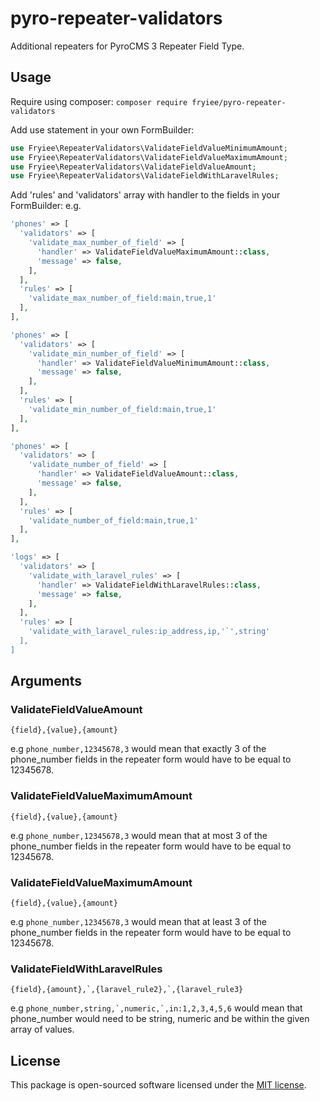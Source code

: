 # pyro-repeater-validators
Additional repeaters for PyroCMS 3 Repeater Field Type.

## Usage
Require using composer: `composer require fryiee/pyro-repeater-validators`

Add use statement in your own FormBuilder:
```php
use Fryiee\RepeaterValidators\ValidateFieldValueMinimumAmount;
use Fryiee\RepeaterValidators\ValidateFieldValueMaximumAmount;
use Fryiee\RepeaterValidators\ValidateFieldValueAmount;
use Fryiee\RepeaterValidators\ValidateFieldWithLaravelRules;
```

Add 'rules' and 'validators' array with handler to the fields in your FormBuilder:
e.g.
```php
'phones' => [
  'validators' => [
    'validate_max_number_of_field' => [
      'handler' => ValidateFieldValueMaximumAmount::class,
      'message' => false,
    ],
  ],
  'rules' => [
    'validate_max_number_of_field:main,true,1'  
  ],
],
```

```php
'phones' => [
  'validators' => [
    'validate_min_number_of_field' => [
      'handler' => ValidateFieldValueMinimumAmount::class,
      'message' => false,
    ],
  ],
  'rules' => [
    'validate_min_number_of_field:main,true,1'  
  ],
],
```

```php
'phones' => [
  'validators' => [
    'validate_number_of_field' => [
      'handler' => ValidateFieldValueAmount::class,
      'message' => false,
    ],
  ],
  'rules' => [
    'validate_number_of_field:main,true,1'  
  ],
],
```

```php
'logs' => [
  'validators' => [
    'validate_with_laravel_rules' => [
      'handler' => ValidateFieldWithLaravelRules::class,
      'message' => false,
    ],
  ],
  'rules' => [
    'validate_with_laravel_rules:ip_address,ip,'`',string'
  ],
]
```

## Arguments
### ValidateFieldValueAmount
```{field},{value},{amount}```

e.g ```phone_number,12345678,3``` would mean that exactly 3 of the phone_number fields in the repeater form would have to be equal to 12345678.

### ValidateFieldValueMaximumAmount
```{field},{value},{amount}```

e.g ```phone_number,12345678,3``` would mean that at most 3 of the phone_number fields in the repeater form would have to be equal to 12345678.

### ValidateFieldValueMaximumAmount
```{field},{value},{amount}```

e.g ```phone_number,12345678,3``` would mean that at least 3 of the phone_number fields in the repeater form would have to be equal to 12345678.

### ValidateFieldWithLaravelRules
```{field},{amount},`,{laravel_rule2},`,{laravel_rule3}```

e.g ```phone_number,string,`,numeric,`,in:1,2,3,4,5,6``` would mean that phone_number would need to be string, numeric and be within the given array of values.

## License
This package is open-sourced software licensed under the [MIT license](http://opensource.org/licenses/MIT).
